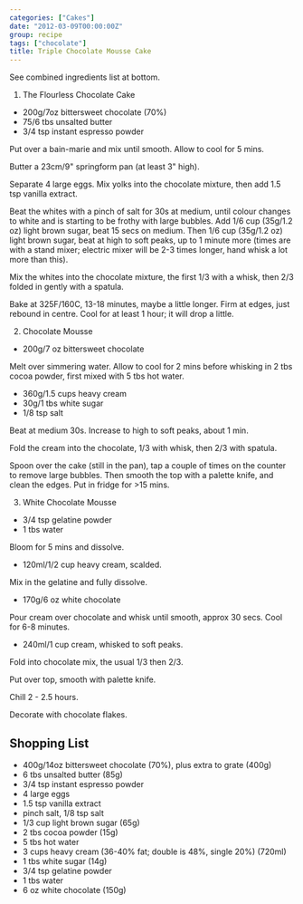 ```yaml
---
categories: ["Cakes"]
date: "2012-03-09T00:00:00Z"
group: recipe
tags: ["chocolate"]
title: Triple Chocolate Mousse Cake
---
```


See combined ingredients list at bottom.

1.  The Flourless Chocolate Cake

- 200g/7oz bittersweet chocolate (70%)
- 75/6 tbs unsalted butter
- 3/4 tsp instant espresso powder

Put over a bain-marie and mix until smooth.  Allow to cool for 5 mins.

Butter a 23cm/9" springform pan (at least 3" high).

Separate 4 large eggs.  Mix yolks into the chocolate mixture, then add 1.5 tsp vanilla extract.

Beat the whites with a pinch of salt for 30s at medium, until colour changes to white and is starting to be frothy with large bubbles.  Add 1/6 cup (35g/1.2 oz) light brown sugar, beat 15 secs on medium.  Then 1/6 cup (35g/1.2 oz) light brown sugar, beat at high to soft peaks, up to 1 minute more (times are with a stand mixer; electric mixer will be 2-3 times longer, hand whisk a lot more than this).

Mix the whites into the chocolate mixture, the first 1/3 with a whisk, then 2/3 folded in gently with a spatula.

Bake at 325F/160C, 13-18 minutes, maybe a little longer.  Firm at edges, just rebound in centre.  Cool for at least 1 hour; it will drop a little.

2. Chocolate Mousse

- 200g/7 oz bittersweet chocolate

Melt over simmering water.  Allow to cool for 2 mins before whisking in 2 tbs cocoa powder, first mixed with 5 tbs hot water.

- 360g/1\.5 cups heavy cream
- 30g/1 tbs white sugar
- 1/8 tsp salt

Beat at medium 30s.  Increase to high to soft peaks, about 1 min.

Fold the cream into the chocolate, 1/3 with whisk, then 2/3 with spatula.

Spoon over the cake (still in the pan), tap a couple of times on the counter to remove large bubbles.  Then smooth the top with a palette knife, and clean the edges.  Put in fridge for >15 mins.

3. White Chocolate Mousse

- 3/4 tsp gelatine powder
- 1 tbs water

Bloom for 5 mins and dissolve.

- 120ml/1/2 cup heavy cream, scalded.

Mix in the gelatine and fully dissolve.

- 170g/6 oz white chocolate

Pour cream over chocolate and whisk until smooth, approx 30 secs.  Cool for 6-8 minutes.

- 240ml/1 cup cream, whisked to soft peaks.

Fold into chocolate mix, the usual 1/3 then 2/3.

Put over top, smooth with palette knife.

Chill 2 - 2.5 hours.

Decorate with chocolate flakes.


## Shopping List

- 400g/14oz bittersweet chocolate (70%), plus extra to grate (400g)
- 6 tbs unsalted butter (85g)
- 3/4 tsp instant espresso powder
- 4 large eggs
- 1\.5 tsp vanilla extract
- pinch salt, 1/8 tsp salt
- 1/3 cup light brown sugar (65g)
- 2 tbs cocoa powder (15g)
- 5 tbs hot water
- 3 cups heavy cream (36-40% fat; double is 48%, single 20%) (720ml)
- 1 tbs white sugar (14g)
- 3/4 tsp gelatine powder
- 1 tbs water
- 6 oz white chocolate (150g)
